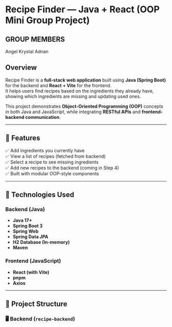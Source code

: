#  Recipe Finder — Java + React (OOP Mini Group Project)
## GROUP MEMBERS
Angel
Krystal 
Adnan
## Overview
Recipe Finder is a **full-stack web application** built using **Java (Spring Boot)** for the backend and **React + Vite** for the frontend.  
It helps users find recipes based on the ingredients they already have, showing which ingredients are missing and updating used ones.

This project demonstrates **Object-Oriented Programming (OOP)** concepts in both Java and JavaScript, while integrating **RESTful APIs** and **frontend-backend communication**.

---

## 🧠 Features
✅ Add ingredients you currently have  
✅ View a list of recipes (fetched from backend)  
✅ Select a recipe to see missing ingredients  
✅ Add new recipes to the backend (coming in Step 4)  
✅ Built with modular OOP-style components  

---

## 🧩 Technologies Used

### Backend (Java)
- **Java 17+**
- **Spring Boot 3**
- **Spring Web**
- **Spring Data JPA**
- **H2 Database (In-memory)**
- **Maven**

### Frontend (JavaScript)
- **React (with Vite)**
- **pnpm**
- **Axios**

---

## 🧱 Project Structure

### 🖥️ Backend (`recipe-backend`)
